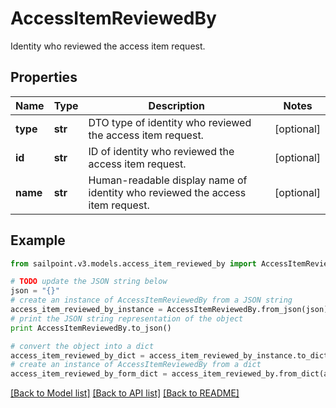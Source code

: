 # AccessItemReviewedBy

Identity who reviewed the access item request.

## Properties

Name | Type | Description | Notes
------------ | ------------- | ------------- | -------------
**type** | **str** | DTO type of identity who reviewed the access item request. | [optional] 
**id** | **str** | ID of identity who reviewed the access item request. | [optional] 
**name** | **str** | Human-readable display name of identity who reviewed the access item request. | [optional] 

## Example

```python
from sailpoint.v3.models.access_item_reviewed_by import AccessItemReviewedBy

# TODO update the JSON string below
json = "{}"
# create an instance of AccessItemReviewedBy from a JSON string
access_item_reviewed_by_instance = AccessItemReviewedBy.from_json(json)
# print the JSON string representation of the object
print AccessItemReviewedBy.to_json()

# convert the object into a dict
access_item_reviewed_by_dict = access_item_reviewed_by_instance.to_dict()
# create an instance of AccessItemReviewedBy from a dict
access_item_reviewed_by_form_dict = access_item_reviewed_by.from_dict(access_item_reviewed_by_dict)
```
[[Back to Model list]](../README.md#documentation-for-models) [[Back to API list]](../README.md#documentation-for-api-endpoints) [[Back to README]](../README.md)


